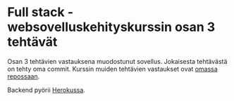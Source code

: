 # Full stack -websovelluskehityskurssin osan 3 tehtävät

Osan 3 tehtävien vastauksena muodostunut sovellus. Jokaisesta tehtävästä on tehty oma commit.
Kurssin muiden tehtävien vastaukset ovat [omassa repossaan](https://github.com/pekoe09/fullstack).

Backend pyörii [Herokussa](https://limitless-everglades-27152.herokuapp.com/api/persons).